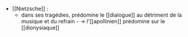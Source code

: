 + [[Nietzsche]] :
	+ dans ses tragédies, prédomine le [[dialogue]] au détriment de la musique et du refrain
	      - → l'[[apollinien]] prédomine sur le [[dionysiaque]]